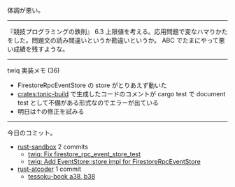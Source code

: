 体調が悪い。

---

『競技プログラミングの鉄則』 6.3 上限値を考える。応用問題で変なハマりかたをした。問題文の読み間違いというか勘違いというか。 ABC でたまにやって悪い成績を残すような。

---

twiq 実装メモ (36)

- FirestoreRpcEventStore の store がとりあえず動いた
- [crates:tonic-build] で生成したコードのコメントが cargo test で document test として不備がある形式なのでエラーが出ている
- 明日は↑の修正を試みる

---

今日のコミット。

- [rust-sandbox](https://github.com/bouzuya/rust-sandbox) 2 commits
  - [twiq: Fix firestore_rpc_event_store_test](https://github.com/bouzuya/rust-sandbox/commit/5b66fcc207858cab76a392f2d333779558796596)
  - [twiq: Add EventStore::store impl for FirestoreRpcEventStore](https://github.com/bouzuya/rust-sandbox/commit/55f7e4ae1d8e9e1ce67021eb2d08d61060e645df)
- [rust-atcoder](https://github.com/bouzuya/rust-atcoder) 1 commit
  - [tessoku-book a38, b38](https://github.com/bouzuya/rust-atcoder/commit/19ab10242b29f2efabd478007ac19de81cce963d)

[crates:tonic-build]: https://crates.io/crates/tonic-build
